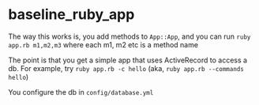 # baseline_ruby_app

The way this works is, you add methods to `App::App`, and you can run `ruby app.rb m1,m2,m3` where each m1, m2 etc is a method name

The point is that you get a simple app that uses ActiveRecord to access a db. For example, try `ruby app.rb -c hello` (aka, `ruby app.rb --commands hello`)

You configure the db in `config/database.yml`
